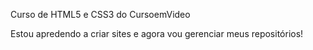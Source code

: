 Curso de HTML5 e CSS3 do CursoemVideo

Estou apredendo a criar sites e agora vou gerenciar meus repositórios!
